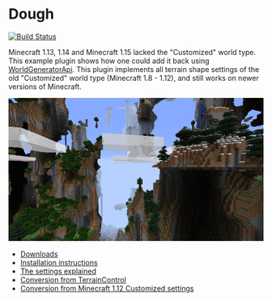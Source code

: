 # Dough

[![Build Status](https://img.shields.io/github/workflow/status/rutgerkok/Dough/dev%20build)](https://github.com/rutgerkok/Dough/actions?query=workflow%3A%22dev+build%22)

Minecraft 1.13, 1.14 and Minecraft 1.15 lacked the "Customized" world type. This example plugin shows how one could add it back using [WorldGeneratorApi](https://github.com/rutgerkok/WorldGeneratorApi). This plugin implements all terrain shape settings of the old "Customized" world type (Minecraft 1.8 - 1.12), and still works on newer versions of Minecraft.

![Screenshot](.github/screenshot.png)

* [Downloads](https://github.com/rutgerkok/Dough/releases)
* [Installation instructions](https://github.com/rutgerkok/Dough/wiki/Installation)
* [The settings explained](https://github.com/rutgerkok/Dough/wiki/Configuration)
* [Conversion from TerrainControl](https://github.com/rutgerkok/Dough/wiki/TerrainControl)
* [Conversion from Minecraft 1.12 Customized settings](https://github.com/rutgerkok/Dough/wiki/Customized)

